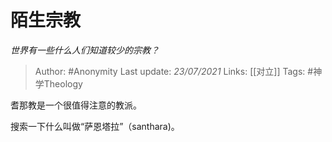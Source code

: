 # 陌生宗教
*世界有一些什么人们知道较少的宗教？*

> Author: #Anonymity
Last update: *23/07/2021* 
Links: [[对立]]
Tags:  #神学Theology 


耆那教是一个很值得注意的教派。

搜索一下什么叫做“萨恩塔拉”（santhara)。



